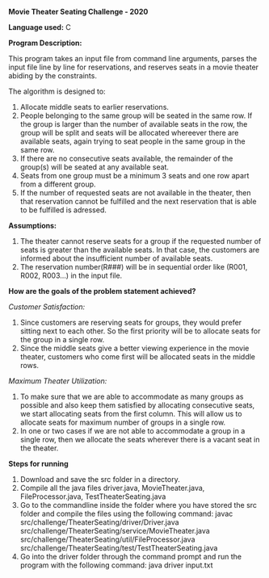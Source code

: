 **Movie Theater Seating Challenge - 2020**

**Language used:**  C

**Program Description:**

This program takes an input file from command line arguments, parses the input file line by line for reservations, and reserves seats in a movie theater abiding by the constraints.

The algorithm is designed to:

1. Allocate middle seats to earlier reservations.
2. People belonging to the same group will be seated in the same row. If the group is larger than the number of available seats in the row, the group will be split and seats will be allocated whereever there are available seats, again trying to seat people in the same group in the same row.
3. If there are no consecutive seats available, the remainder of the group(s) will be seated at any available seat.
4. Seats from one group must be a minimum 3 seats and one row apart from a different group.
5. If the number of requested seats are not available in the theater, then that reservation cannot be fulfilled and the next reservation that is able to be fulfilled is adressed.

**Assumptions:**

1. The theater cannot reserve seats for a group if the requested number of seats is greater than the available seats. In that case, the customers are informed about the insufficient number of available seats.
2. The reservation number(R###) will be in sequential order like (R001, R002, R003...) in the input file.

**How are the goals of the problem statement achieved?**

_Customer Satisfaction:_

1. Since customers are reserving seats for groups, they would prefer sitting next to each other. So the first priority will be to allocate seats for the group in a single row.
2. Since the middle seats give a better viewing experience in the movie theater, customers who come first will be allocated seats in the middle rows.

_Maximum Theater Utilization:_

1. To make sure that we are able to accommodate as many groups as possible and also keep them satisfied by allocating consecutive seats, we start allocating seats from the first column. This will allow us to allocate seats for maximum number of groups in a single row.
2. In one or two cases if we are not able to accommodate a group in a single row, then we allocate the seats wherever there is a vacant seat in the theater.

**Steps for running**
1. Download and save the src folder in a directory.
2. Compile all the java files driver.java, MovieTheater.java, FileProcessor.java, TestTheaterSeating.java
3. Go to the commandline inside the folder where you have stored the src folder and compile the files using the following command:
   javac src/challenge/TheaterSeating/driver/Driver.java src/challenge/TheaterSeating/service/MovieTheater.java      src/challenge/TheaterSeating/util/FileProcessor.java src/challenge/TheaterSeating/test/TestTheaterSeating.java
4. Go into the driver folder through the command prompt and run the program with the following command:
   java driver input.txt   